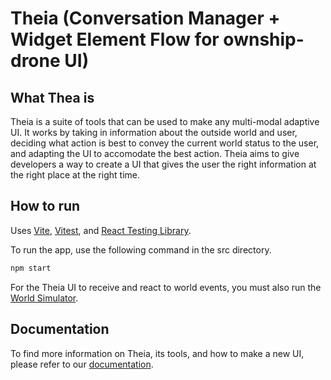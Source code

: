 # Theia (Conversation Manager + Widget Element Flow for ownship-drone UI)

## What Thea is
Theia is a suite of tools that can be used to make any multi-modal adaptive UI. It works by taking in information about the outside world and user, deciding what action is best to convey the current world status to the user, and adapting the UI to accomodate the best action. Theia aims to give developers a way to create a UI that gives the user the right information at the right place at the right time.

## How to run
Uses [Vite](https://vitejs.dev/), [Vitest](https://vitest.dev/), and [React Testing Library](https://github.com/testing-library/react-testing-library). 

To run the app, use the following command in the src directory.

```sh
npm start
```

For the Theia UI to receive and react to world events, you must also run the [World Simulator](/thi-sjsu-project/world-sim).

## Documentation

To find more information on Theia, its tools, and how to make a new UI, please refer to our [documentation](google.com).

